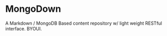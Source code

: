MongoDown
=========

A Markdown / MongoDB Based content repository w/ light weight RESTful interface.  BYOUI.

